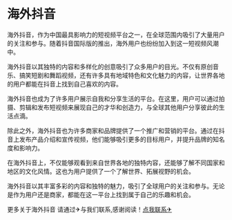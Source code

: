 # 海外抖音

海外抖音，作为中国最具影响力的短视频平台之一，在全球范围内吸引了大量用户的关注和参与。随着抖音国际版的推出，海外用户也纷纷加入到这一短视频风潮中。

海外抖音以其独特的内容和多样化的创意吸引了众多用户的目光。不仅有原创音乐、搞笑短剧和舞蹈视频，还有许多具有地域特色和文化魅力的内容，让世界各地的用户都能在抖音上找到自己喜欢的内容。

海外抖音也成为了许多用户展示自我和分享生活的平台。在这里，用户可以通过拍摄、剪辑和发布短视频来展现自己的才华和创造力，与全球其他用户分享彼此的生活点滴。

除此之外，海外抖音也为许多商家和品牌提供了一个推广和营销的平台。通过在抖音上发布产品介绍和宣传视频，他们能够吸引更多的目标用户，并提升品牌的知名度和影响力。

在海外抖音上，不仅能够观看到来自世界各地的独特内容，还能够了解不同国家和地区的文化风情。这也为用户提供了一个了解世界、拓展视野的机会。

海外抖音以其丰富多彩的内容和独特的魅力，吸引了全球用户的关注和参与。无论是作为用户还是商家，都能在这一平台上找到属于自己的乐趣和机会。

更多关于海外抖音 请通过✈与我们联系,感谢阅读！[点我联系✈](https://vip.G208.com)